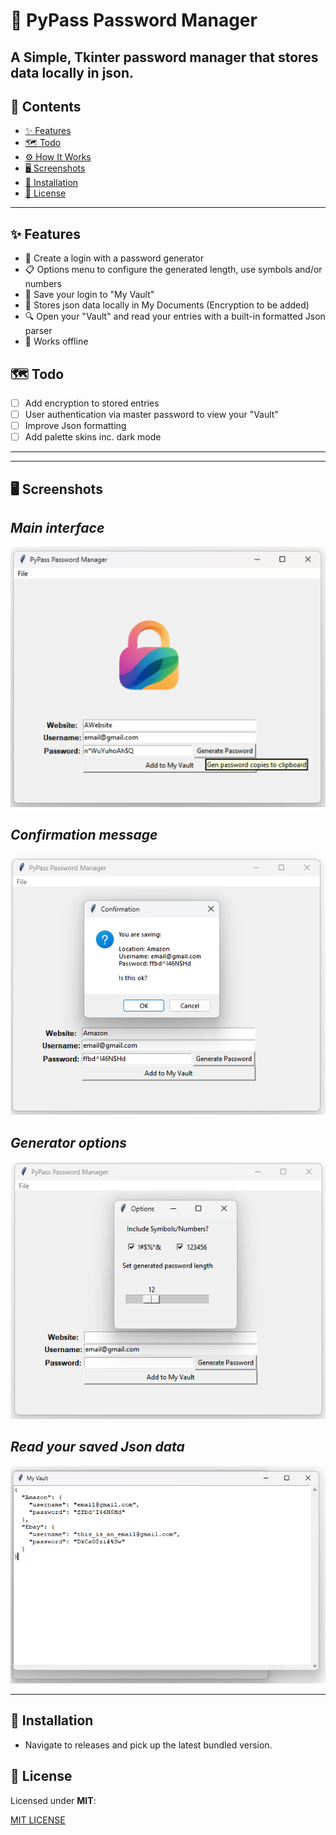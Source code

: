 # 🔐 PyPass Password Manager

A Simple, Tkinter  password manager that stores data locally in json.
---

## 📖 Contents
- [✨ Features](#-features)
- [🗺️ Todo](#-roadmap)
- [⚙️ How It Works](#️-how-it-works)
- [🖥️ Screenshots](#️-screenshots)
- [🚀 Installation](#-installation)
- [📜 License](#-license)

---

## ✨ Features
- 🤔 Create a login with a password generator
- 📋 Options menu to configure the generated length, use symbols and/or numbers
- 🔐 Save your login to "My Vault"
- 🔑 Stores json data locally in My Documents (Encryption to be added)
- 🔍 Open your "Vault" and read your entries with a built-in formatted Json parser
- 💾 Works offline

## 🗺️ Todo

- [ ] Add encryption to stored entries
- [ ] User authentication via master password to view your "Vault"
- [ ] Improve Json formatting
- [ ] Add palette skins inc. dark mode

---

[//]: # (## ⚙️ How It Works TBC) 

[//]: # (Here’s a quick outline of how the password manager works:)

[//]: # ()
[//]: # (1. **Encryption:**  )

[//]: # (   All passwords are stored using **[encryption method]**.  )

[//]: # (2. **Authentication:**  )

[//]: # (   Users authenticate via **[authentication system, e.g., master password]**.  )

[//]: # (3. **Storage:**  )

[//]: # (   Passwords are stored in **[file system ]**.  )

[//]: # (4. **Access Control:**  )

[//]: # (   You can only unlock entries with your **master key**.  )

[//]: # ()
[//]: # (👉 *&#40;more details.&#41;*)

---

## 🖥️ Screenshots 

*Main interface*   
---
![Main Dashboard](/pics/dashboard.png)  

*Confirmation message*  
---
![Add New Password](/pics/confirmationmsg.png)  

*Generator options*   
---
![Set generator options](/pics/Seloptions.png)  
 


*Read your saved Json data*
---
![My Vault](/pics/vault.png)  


---

## 🚀 Installation
- Navigate to releases and pick up the latest bundled version.

## 📄 License
Licensed under **MIT**:


[MIT LICENSE](LICENSE)
